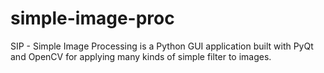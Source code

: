 # simple-image-proc
SIP - Simple Image Processing is a Python GUI application built with PyQt and OpenCV for applying many kinds of simple filter to images.

